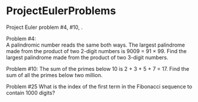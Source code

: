 # ProjectEulerProblems

Project Euler problem #4, #10, . 

Problem #4:  
A palindromic number reads the same both ways. The largest palindrome made from the product of two 2-digit numbers is 9009 = 91 × 99.
Find the largest palindrome made from the product of two 3-digit numbers.

Problem #10: 
The sum of the primes below 10 is 2 + 3 + 5 + 7 = 17.
Find the sum of all the primes below two million.

Problem #25 
What is the index of the first term in the Fibonacci sequence to contain 1000 digits?
